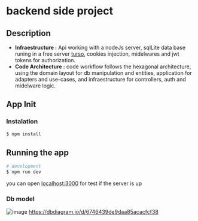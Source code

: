 # backend side project 

## Description

- **Infraestructure :** Api working with a nodeJs server, sqlLite data base runing in a free server [turso](https://turso.tech/), cookies injection, midelwares and jwt tokens for authorization. 
- **Code Architecture :** code workflow follows the hexagonal architecture, using the domain layout for db manipulation and entities, application for adapters and use-cases, and infraestructure for controllers, auth and midelware logic.

## App Init

### Instalation
```bash
$ npm install
```

## Running the app

```bash
# development
$ npm run dev
```
you can open [localhost:3000](http://localhost:3000) for test if the server is up
### Db model
![image](https://github.com/user-attachments/assets/0dec0b05-d436-4ce0-a0e2-bc282e73ee77)
https://dbdiagram.io/d/6746439de9daa85acacfcf38

